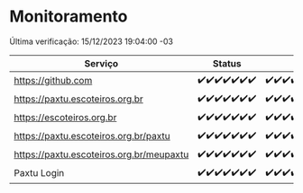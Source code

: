 # Monitoramento

Última verificação: 15/12/2023 19:04:00 -03

|Serviço|Status|Últimas 24h|
|---|---|---|
|https://github.com|<span title="2023-12-08: OK=24">✔️</span><span title="2023-12-09: OK=24">✔️</span><span title="2023-12-10: OK=24">✔️</span><span title="2023-12-11: OK=24">✔️</span><span title="2023-12-12: OK=24">✔️</span><span title="2023-12-13: OK=24">✔️</span><span title="2023-12-14: OK=22">✔️</span>|<span title="14/12/2023 19:05:00 -03 : 200">✔️</span><span title="14/12/2023 20:06:00 -03 : 200">✔️</span><span title="14/12/2023 21:31:00 -03 : 200">✔️</span><span title="14/12/2023 22:49:00 -03 : 200">✔️</span><span title="14/12/2023 23:22:00 -03 : 200">✔️</span><span title="15/12/2023 00:07:00 -03 : 200">✔️</span><span title="15/12/2023 01:07:00 -03 : 200">✔️</span><span title="15/12/2023 02:06:00 -03 : 200">✔️</span><span title="15/12/2023 03:08:00 -03 : 200">✔️</span><span title="15/12/2023 04:06:00 -03 : 200">✔️</span><span title="15/12/2023 05:08:00 -03 : 200">✔️</span><span title="15/12/2023 06:06:00 -03 : 200">✔️</span><span title="15/12/2023 07:07:00 -03 : 200">✔️</span><span title="15/12/2023 08:04:00 -03 : 200">✔️</span><span title="15/12/2023 09:11:00 -03 : 200">✔️</span><span title="15/12/2023 10:09:00 -03 : 200">✔️</span><span title="15/12/2023 11:06:00 -03 : 200">✔️</span><span title="15/12/2023 12:06:00 -03 : 200">✔️</span><span title="15/12/2023 13:08:00 -03 : 200">✔️</span><span title="15/12/2023 14:05:00 -03 : 200">✔️</span><span title="15/12/2023 15:08:00 -03 : 200">✔️</span><span title="15/12/2023 16:03:00 -03 : 200">✔️</span><span title="15/12/2023 17:06:00 -03 : 200">✔️</span><span title="15/12/2023 18:04:00 -03 : 200">✔️</span><span title="15/12/2023 19:04:00 -03 : 200">✔️</span>|
|https://paxtu.escoteiros.org.br|<span title="2023-12-08: OK=24">✔️</span><span title="2023-12-09: OK=24">✔️</span><span title="2023-12-10: OK=24">✔️</span><span title="2023-12-11: OK=24">✔️</span><span title="2023-12-12: OK=24">✔️</span><span title="2023-12-13: OK=24">✔️</span><span title="2023-12-14: OK=22">✔️</span>|<span title="14/12/2023 19:05:00 -03 : 200">✔️</span><span title="14/12/2023 20:06:00 -03 : 200">✔️</span><span title="14/12/2023 21:31:00 -03 : 200">✔️</span><span title="14/12/2023 22:49:00 -03 : 200">✔️</span><span title="14/12/2023 23:22:00 -03 : 200">✔️</span><span title="15/12/2023 00:07:00 -03 : 200">✔️</span><span title="15/12/2023 01:07:00 -03 : 200">✔️</span><span title="15/12/2023 02:06:00 -03 : 200">✔️</span><span title="15/12/2023 03:08:00 -03 : 200">✔️</span><span title="15/12/2023 04:06:00 -03 : 200">✔️</span><span title="15/12/2023 05:08:00 -03 : 200">✔️</span><span title="15/12/2023 06:06:00 -03 : 200">✔️</span><span title="15/12/2023 07:07:00 -03 : 200">✔️</span><span title="15/12/2023 08:04:00 -03 : 200">✔️</span><span title="15/12/2023 09:11:00 -03 : 200">✔️</span><span title="15/12/2023 10:09:00 -03 : 200">✔️</span><span title="15/12/2023 11:06:00 -03 : 200">✔️</span><span title="15/12/2023 12:06:00 -03 : 200">✔️</span><span title="15/12/2023 13:08:00 -03 : 200">✔️</span><span title="15/12/2023 14:05:00 -03 : 200">✔️</span><span title="15/12/2023 15:08:00 -03 : 200">✔️</span><span title="15/12/2023 16:03:00 -03 : 200">✔️</span><span title="15/12/2023 17:06:00 -03 : 200">✔️</span><span title="15/12/2023 18:04:00 -03 : 200">✔️</span><span title="15/12/2023 19:04:00 -03 : 200">✔️</span>|
|https://escoteiros.org.br|<span title="2023-12-08: OK=24">✔️</span><span title="2023-12-09: OK=24">✔️</span><span title="2023-12-10: OK=24">✔️</span><span title="2023-12-11: OK=24">✔️</span><span title="2023-12-12: OK=24">✔️</span><span title="2023-12-13: OK=24">✔️</span><span title="2023-12-14: OK=22">✔️</span>|<span title="14/12/2023 19:05:00 -03 : 200">✔️</span><span title="14/12/2023 20:06:00 -03 : 200">✔️</span><span title="14/12/2023 21:31:00 -03 : 200">✔️</span><span title="14/12/2023 22:49:00 -03 : 200">✔️</span><span title="14/12/2023 23:22:00 -03 : 200">✔️</span><span title="15/12/2023 00:07:00 -03 : 200">✔️</span><span title="15/12/2023 01:07:00 -03 : 200">✔️</span><span title="15/12/2023 02:06:00 -03 : 200">✔️</span><span title="15/12/2023 03:08:00 -03 : 200">✔️</span><span title="15/12/2023 04:06:00 -03 : 200">✔️</span><span title="15/12/2023 05:08:00 -03 : 200">✔️</span><span title="15/12/2023 06:06:00 -03 : 200">✔️</span><span title="15/12/2023 07:07:00 -03 : 200">✔️</span><span title="15/12/2023 08:04:00 -03 : 200">✔️</span><span title="15/12/2023 09:11:00 -03 : 200">✔️</span><span title="15/12/2023 10:09:00 -03 : 200">✔️</span><span title="15/12/2023 11:06:00 -03 : 200">✔️</span><span title="15/12/2023 12:06:00 -03 : 200">✔️</span><span title="15/12/2023 13:08:00 -03 : 200">✔️</span><span title="15/12/2023 14:05:00 -03 : 200">✔️</span><span title="15/12/2023 15:08:00 -03 : 200">✔️</span><span title="15/12/2023 16:03:00 -03 : 200">✔️</span><span title="15/12/2023 17:06:00 -03 : 200">✔️</span><span title="15/12/2023 18:04:00 -03 : 200">✔️</span><span title="15/12/2023 19:04:00 -03 : 200">✔️</span>|
|https://paxtu.escoteiros.org.br/paxtu|<span title="2023-12-08: OK=24">✔️</span><span title="2023-12-09: OK=24">✔️</span><span title="2023-12-10: OK=24">✔️</span><span title="2023-12-11: OK=24">✔️</span><span title="2023-12-12: OK=24">✔️</span><span title="2023-12-13: OK=24">✔️</span><span title="2023-12-14: OK=22">✔️</span>|<span title="14/12/2023 19:05:00 -03 : 200">✔️</span><span title="14/12/2023 20:06:00 -03 : 200">✔️</span><span title="14/12/2023 21:31:00 -03 : 200">✔️</span><span title="14/12/2023 22:49:00 -03 : 200">✔️</span><span title="14/12/2023 23:22:00 -03 : 200">✔️</span><span title="15/12/2023 00:07:00 -03 : 200">✔️</span><span title="15/12/2023 01:08:00 -03 : 200">✔️</span><span title="15/12/2023 02:06:00 -03 : 200">✔️</span><span title="15/12/2023 03:08:00 -03 : 200">✔️</span><span title="15/12/2023 04:06:00 -03 : 200">✔️</span><span title="15/12/2023 05:08:00 -03 : 200">✔️</span><span title="15/12/2023 06:06:00 -03 : 200">✔️</span><span title="15/12/2023 07:07:00 -03 : 200">✔️</span><span title="15/12/2023 08:04:00 -03 : 200">✔️</span><span title="15/12/2023 09:11:00 -03 : 200">✔️</span><span title="15/12/2023 10:09:00 -03 : 200">✔️</span><span title="15/12/2023 11:06:00 -03 : 200">✔️</span><span title="15/12/2023 12:06:00 -03 : 200">✔️</span><span title="15/12/2023 13:08:00 -03 : 200">✔️</span><span title="15/12/2023 14:05:00 -03 : 200">✔️</span><span title="15/12/2023 15:08:00 -03 : 200">✔️</span><span title="15/12/2023 16:03:00 -03 : 200">✔️</span><span title="15/12/2023 17:06:00 -03 : 200">✔️</span><span title="15/12/2023 18:04:00 -03 : 200">✔️</span><span title="15/12/2023 19:04:00 -03 : 200">✔️</span>|
|https://paxtu.escoteiros.org.br/meupaxtu|<span title="2023-12-08: OK=24">✔️</span><span title="2023-12-09: OK=24">✔️</span><span title="2023-12-10: OK=24">✔️</span><span title="2023-12-11: OK=24">✔️</span><span title="2023-12-12: OK=24">✔️</span><span title="2023-12-13: OK=24">✔️</span><span title="2023-12-14: OK=22">✔️</span>|<span title="14/12/2023 19:05:00 -03 : 200">✔️</span><span title="14/12/2023 20:06:00 -03 : 200">✔️</span><span title="14/12/2023 21:31:00 -03 : 200">✔️</span><span title="14/12/2023 22:49:00 -03 : 200">✔️</span><span title="14/12/2023 23:22:00 -03 : 200">✔️</span><span title="15/12/2023 00:07:00 -03 : 200">✔️</span><span title="15/12/2023 01:08:00 -03 : 200">✔️</span><span title="15/12/2023 02:06:00 -03 : 200">✔️</span><span title="15/12/2023 03:08:00 -03 : 200">✔️</span><span title="15/12/2023 04:06:00 -03 : 200">✔️</span><span title="15/12/2023 05:08:00 -03 : 200">✔️</span><span title="15/12/2023 06:06:00 -03 : 200">✔️</span><span title="15/12/2023 07:07:00 -03 : 200">✔️</span><span title="15/12/2023 08:04:00 -03 : 200">✔️</span><span title="15/12/2023 09:11:00 -03 : 200">✔️</span><span title="15/12/2023 10:09:00 -03 : 200">✔️</span><span title="15/12/2023 11:06:00 -03 : 200">✔️</span><span title="15/12/2023 12:06:00 -03 : 200">✔️</span><span title="15/12/2023 13:08:00 -03 : 200">✔️</span><span title="15/12/2023 14:05:00 -03 : 200">✔️</span><span title="15/12/2023 15:08:00 -03 : 200">✔️</span><span title="15/12/2023 16:03:00 -03 : 200">✔️</span><span title="15/12/2023 17:06:00 -03 : 200">✔️</span><span title="15/12/2023 18:04:00 -03 : 200">✔️</span><span title="15/12/2023 19:04:00 -03 : 200">✔️</span>|
|Paxtu Login|<span title="2023-12-08: OK=24">✔️</span><span title="2023-12-09: OK=24">✔️</span><span title="2023-12-10: OK=24">✔️</span><span title="2023-12-11: OK=24">✔️</span><span title="2023-12-12: OK=24">✔️</span><span title="2023-12-13: OK=24">✔️</span><span title="2023-12-14: OK=22">✔️</span>|<span title="14/12/2023 19:05:00 -03 : 200">✔️</span><span title="14/12/2023 20:06:00 -03 : 200">✔️</span><span title="14/12/2023 21:31:00 -03 : 200">✔️</span><span title="14/12/2023 22:49:00 -03 : 200">✔️</span><span title="14/12/2023 23:22:00 -03 : 200">✔️</span><span title="15/12/2023 00:07:00 -03 : 200">✔️</span><span title="15/12/2023 01:08:00 -03 : 200">✔️</span><span title="15/12/2023 02:06:00 -03 : 200">✔️</span><span title="15/12/2023 03:08:00 -03 : 200">✔️</span><span title="15/12/2023 04:06:00 -03 : 200">✔️</span><span title="15/12/2023 05:08:00 -03 : 200">✔️</span><span title="15/12/2023 06:06:00 -03 : 200">✔️</span><span title="15/12/2023 07:07:00 -03 : 200">✔️</span><span title="15/12/2023 08:04:00 -03 : 200">✔️</span><span title="15/12/2023 09:11:00 -03 : 200">✔️</span><span title="15/12/2023 10:09:00 -03 : 200">✔️</span><span title="15/12/2023 11:06:00 -03 : 200">✔️</span><span title="15/12/2023 12:06:00 -03 : 200">✔️</span><span title="15/12/2023 13:08:00 -03 : 200">✔️</span><span title="15/12/2023 14:05:00 -03 : 200">✔️</span><span title="15/12/2023 15:08:00 -03 : 200">✔️</span><span title="15/12/2023 16:03:00 -03 : 200">✔️</span><span title="15/12/2023 17:07:00 -03 : 200">✔️</span><span title="15/12/2023 18:04:00 -03 : 200">✔️</span><span title="15/12/2023 19:04:00 -03 : 200">✔️</span>|
